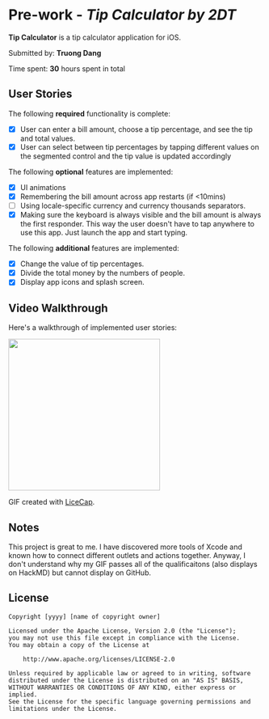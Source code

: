 # Pre-work - *Tip Calculator by 2DT*

**Tip Calculator** is a tip calculator application for iOS.

Submitted by: **Truong Dang**

Time spent: **30** hours spent in total

## User Stories

The following **required** functionality is complete:

* [x] User can enter a bill amount, choose a tip percentage, and see the tip and total values.
* [x] User can select between tip percentages by tapping different values on the segmented control and the tip value is updated accordingly

The following **optional** features are implemented:

* [x] UI animations
* [x] Remembering the bill amount across app restarts (if <10mins)
* [ ] Using locale-specific currency and currency thousands separators.
* [x] Making sure the keyboard is always visible and the bill amount is always the first responder. This way the user doesn't have to tap anywhere to use this app. Just launch the app and start typing.

The following **additional** features are implemented:

- [x] Change the value of tip percentages.
- [x] Divide the total money by the numbers of people.
- [x] Display app icons and splash screen.

## Video Walkthrough

Here's a walkthrough of implemented user stories:

<img src='https://i.imgur.com/a9yrjeF.gif' width='300'>

GIF created with [LiceCap](http://www.cockos.com/licecap/).

## Notes

This project is great to me. I have discovered more tools of Xcode and known how to connect different outlets and actions together. Anyway, I don't understand why my GIF passes all of the qualificaitons (also displays on HackMD) but cannot display on GitHub.

## License

    Copyright [yyyy] [name of copyright owner]

    Licensed under the Apache License, Version 2.0 (the "License");
    you may not use this file except in compliance with the License.
    You may obtain a copy of the License at

        http://www.apache.org/licenses/LICENSE-2.0

    Unless required by applicable law or agreed to in writing, software
    distributed under the License is distributed on an "AS IS" BASIS,
    WITHOUT WARRANTIES OR CONDITIONS OF ANY KIND, either express or implied.
    See the License for the specific language governing permissions and
    limitations under the License.
